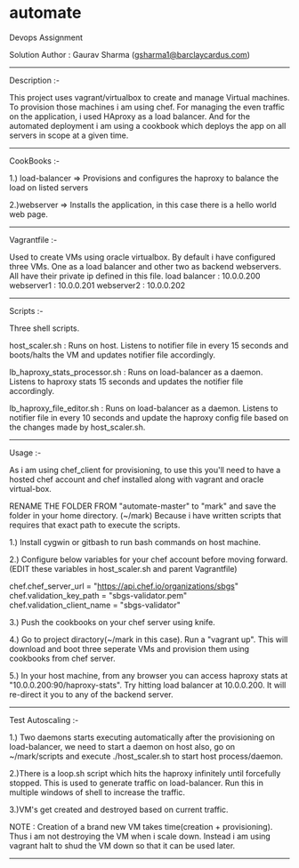 # automate
Devops Assignment

Solution Author : Gaurav Sharma (gsharma1@barclaycardus.com)

------------------------------------------------------------------------------------------------------------------

Description :-

This project uses vagrant/virtualbox to create and manage Virtual machines. To provision those machines i am using chef. For managing the even traffic on the application, i used HAproxy as a load balancer. And for the automated deployment i am using a cookbook which deploys the app on all servers in scope at a given time.  

------------------------------------------------------------------------------------------------------------------
CookBooks :-

1.) load-balancer
=> Provisions and configures the haproxy to balance the load on listed servers

2.)webserver
=> Installs the application, in this case there is a hello world web page.

------------------------------------------------------------------------------------------------------------------
Vagrantfile :-

Used to create VMs using oracle virtualbox. By default i have configured three VMs. One as a load balancer and other two as backend webservers. All have their private ip defined in this file.
load balancer : 10.0.0.200
webserver1    : 10.0.0.201
webserver2	  : 10.0.0.202

------------------------------------------------------------------------------------------------------------------
Scripts :-

Three shell scripts. 

host_scaler.sh : Runs on host. Listens to notifier file in every 15 seconds and boots/halts the VM and updates notifier file accordingly.

lb_haproxy_stats_processor.sh : Runs on load-balancer as a daemon. Listens to haproxy stats 15 seconds and updates the notifier file accordingly.

lb_haproxy_file_editor.sh : Runs on load-balancer as a daemon. Listens to notifier file in every 10 seconds and update the haproxy config file based on the changes made by host_scaler.sh.

------------------------------------------------------------------------------------------------------------------

Usage :-

As i am using chef_client for provisioning, to use this you'll need to have a hosted chef account and chef installed along with vagrant and oracle virtual-box.

RENAME THE FOLDER FROM "automate-master" to "mark" and save the folder in your home directory. (~/mark)
Because i have written scripts that requires that exact path to execute the scripts.

1.) Install cygwin or gitbash to run bash commands on host machine.

2.) Configure below variables for your chef account before moving forward. (EDIT these variables in host_scaler.sh and parent Vagrantfile)

chef.chef_server_url = "https://api.chef.io/organizations/sbgs"
chef.validation_key_path = "sbgs-validator.pem"
chef.validation_client_name = "sbgs-validator"

3.) Push the cookbooks on your chef server using knife.

4.) Go to project diractory(~/mark in this case). Run a "vagrant up". This will download and boot three seperate VMs and provision them using cookbooks from chef server.

5.) In your host machine, from any browser you can access haproxy stats at "10.0.0.200:90/haproxy-stats".
Try hitting  load balancer at 10.0.0.200. It will re-direct it you to any of the backend server.

------------------------------------------------------------------------------------------------------------------

Test Autoscaling :-

1.) Two daemons starts executing automatically after the provisioning on load-balancer, we need to start a daemon on host also, go on ~/mark/scripts and execute
./host_scaler.sh to start host process/daemon.

2.)There is a loop.sh script which hits the haproxy infinitely until forcefully stopped. This is used to generate traffic on load-balancer. Run this in multiple windows of shell to increase the traffic.

3.)VM's get created and destroyed based on current traffic.

NOTE : Creation of a brand new VM takes time(creation + provisioning). Thus i am not destroying the VM when i scale down. Instead i am using vagrant halt to shud the VM down so that it can be used later.

------------------------------------------------------------------------------------------------------------------

